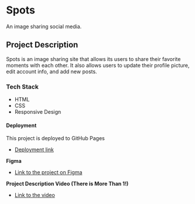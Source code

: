 # Spots

An image sharing social media.

## Project Description

Spots is an image sharing site that allows its users to share their favorite moments with each other. It also allows users to update their profile picture, edit account info, and add new posts.

### Tech Stack

- HTML
- CSS
- Responsive Design

#### Deployment

This project is deployed to GitHub Pages

- [Deployment link](https://dgitter-ship.github.io/se_project_spots/)

**Figma**

- [Link to the project on Figma](https://www.figma.com/file/BBNm2bC3lj8QQMHlnqRsga/Sprint-3-Project-%E2%80%94-Spots?type=design&node-id=2%3A60&mode=design&t=afgNFybdorZO6cQo-1)

**Project Description Video (There is More Than 1!)**

- [Link to the video](https://drive.google.com/drive/folders/1ouE0vuCSoxnnutT-LrU9hnAM60azC9T6?usp=sharing)
